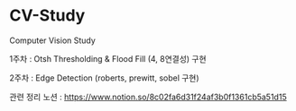 # CV-Study
Computer Vision Study

1주차 : Otsh Thresholding & Flood Fill (4, 8연결성) 구현

2주차 : Edge Detection (roberts, prewitt, sobel 구현)

관련 정리 노션 : https://www.notion.so/8c02fa6d31f24af3b0f1361cb5a51d15
